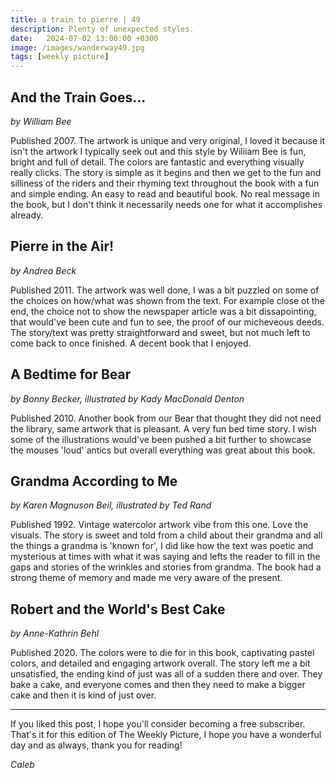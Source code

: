 ```yaml
---
title: a train to pierre | 49
description: Plenty of unexpected styles.
date:   2024-07-02 13:00:00 +0300
image: /images/wanderway49.jpg
tags: [weekly picture]
---
```


## And the Train Goes...
*by William Bee*

Published 2007. The artwork is unique and very original, I loved it because it isn't the artwork I typically seek out and this style by Wiliiam Bee is fun, bright and full of detail. The colors are fantastic and everything visually really clicks. The story is simple as it begins and then we get to the fun and silliness of the riders and their rhyming text throughout the book with a fun and simple ending. An easy to read and beautiful book. No real message in the book, but I don't think it necessarily needs one for what it accomplishes already. 
 
## Pierre in the Air!
*by Andrea Beck*

Published 2011. The artwork was well done, I was a bit puzzled on some of the choices on how/what was shown from the text. For example close ot the end, the choice not to show the newspaper article was a bit dissapointing, that would've been cute and fun to see, the proof of our micheveous deeds. The story/text was pretty straightforward and sweet, but not much left to come back to once finished. A decent book that I enjoyed. 
 
## A Bedtime for Bear
*by Bonny Becker, illustrated by Kady MacDonald Denton*

Published 2010. Another book from our Bear that thought they did not need the library, same artwork that is pleasant. A very fun bed time story. I wish some of the illustrations would've been pushed a bit further to showcase the mouses 'loud' antics but overall everything was great about this book.
 
## Grandma According to Me
*by Karen Magnuson Beil, illustrated by Ted Rand*

Published 1992. Vintage watercolor artwork vibe from this one. Love the visuals. The story is sweet and told from a child about their grandma and all the things a grandma is 'known for', I did like how the text was poetic and mysterious at times with what it was saying and lefts the reader to fill in the gaps and stories of the wrinkles and stories from grandma. The book had a strong theme of memory and made me very aware of the present. 
 
## Robert and the World's Best Cake
*by Anne-Kathrin Behl*

Published 2020. The colors were to die for in this book, captivating pastel colors, and detailed and engaging artwork overall. The story left me a bit unsatisfied, the ending kind of just was all of a sudden there and over. They bake a cake, and everyone comes and then they need to make a bigger cake and then it is kind of just over. 


***

If you liked this post, I hope you'll consider becoming a free subscriber. That's it for this edition of The Weekly Picture, I hope you have a wonderful day and as always, thank you for reading!

*Caleb*